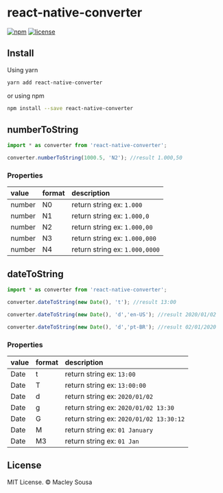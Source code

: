 # react-native-converter

[![npm](https://img.shields.io/npm/v/react-native-converter.svg)](https://www.npmjs.com/package/react-native-converter) 
[![license](https://img.shields.io/npm/l/react-native-material-menu.svg)](https://github.com/mxck/react-native-converter/blob/master/LICENSE)


## Install

Using yarn

```sh
yarn add react-native-converter
```

or using npm

```sh
npm install --save react-native-converter
```

## numberToString
```jsx
import * as converter from 'react-native-converter';

converter.numberToString(1000.5, 'N2'); //result 1.000,50
```

### Properties

value   | format            | description                            |
:------ | :---------------- | :------------------------------------- |
 number | N0                | return string  ex: `1.000`             |
 number | N1                | return string  ex: `1.000,0`           |
 number | N2                | return string  ex: `1.000,00`          |
 number | N3                | return string  ex: `1.000,000`         |
 number | N4                | return string  ex: `1.000,0000`        |   

## dateToString
```jsx
import * as converter from 'react-native-converter';

converter.dateToString(new Date(), 't'); //result 13:00

converter.dateToString(new Date(), 'd','en-US'); //result 2020/01/02

converter.dateToString(new Date(), 'd','pt-BR'); //result 02/01/2020
```

### Properties

value   | format            | description                              |
:------ | :---------------- | :--------------------------------------- |
 Date   | t                 | return string  ex: `13:00`               |
 Date   | T                 | return string  ex: `13:00:00`            |
 Date   | d                 | return string  ex: `2020/01/02`          |
 Date   | g                 | return string  ex: `2020/01/02 13:30`    |
 Date   | G                 | return string  ex: `2020/01/02 13:30:12` | 
 Date   | M                 | return string  ex: `01 January`          | 
 Date   | M3                | return string  ex: `01 Jan`              | 

## License

MIT License. © Macley Sousa

[text component]: https://facebook.github.io/react-native/docs/text.html
[react-native-vector-icons]: https://github.com/oblador/react-native-vector-icons
[expo icons]: https://docs.expo.io/versions/latest/guides/icons/
